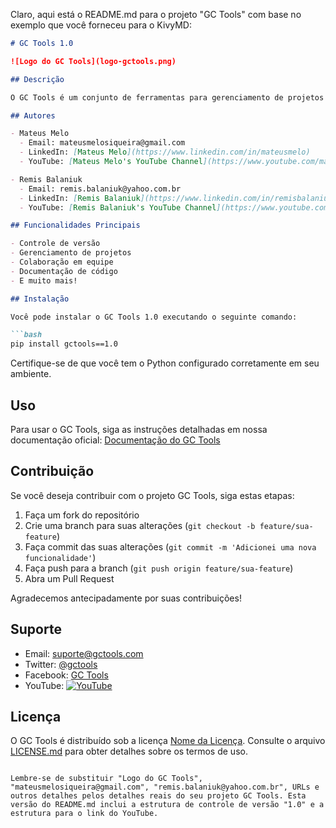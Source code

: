 Claro, aqui está o README.md para o projeto "GC Tools" com base no exemplo que você forneceu para o KivyMD:

```markdown
# GC Tools 1.0

![Logo do GC Tools](logo-gctools.png)

## Descrição

O GC Tools é um conjunto de ferramentas para gerenciamento de projetos de código aberto. Nossa missão é facilitar a colaboração e o controle de versão em equipes de desenvolvimento.

## Autores

- Mateus Melo
  - Email: mateusmelosiqueira@gmail.com
  - LinkedIn: [Mateus Melo](https://www.linkedin.com/in/mateusmelo)
  - YouTube: [Mateus Melo's YouTube Channel](https://www.youtube.com/mateusmelodev)

- Remis Balaniuk
  - Email: remis.balaniuk@yahoo.com.br
  - LinkedIn: [Remis Balaniuk](https://www.linkedin.com/in/remisbalaniuk)
  - YouTube: [Remis Balaniuk's YouTube Channel](https://www.youtube.com/remisbalaniuk)

## Funcionalidades Principais

- Controle de versão
- Gerenciamento de projetos
- Colaboração em equipe
- Documentação de código
- E muito mais!

## Instalação

Você pode instalar o GC Tools 1.0 executando o seguinte comando:

```bash
pip install gctools==1.0
```

Certifique-se de que você tem o Python configurado corretamente em seu ambiente.

## Uso

Para usar o GC Tools, siga as instruções detalhadas em nossa documentação oficial: [Documentação do GC Tools](https://gctools.readthedocs.io)

## Contribuição

Se você deseja contribuir com o projeto GC Tools, siga estas etapas:

1. Faça um fork do repositório
2. Crie uma branch para suas alterações (`git checkout -b feature/sua-feature`)
3. Faça commit das suas alterações (`git commit -m 'Adicionei uma nova funcionalidade'`)
4. Faça push para a branch (`git push origin feature/sua-feature`)
5. Abra um Pull Request

Agradecemos antecipadamente por suas contribuições!

## Suporte

- Email: suporte@gctools.com
- Twitter: [@gctools](https://twitter.com/gctools)
- Facebook: [GC Tools](https://www.facebook.com/gctools)
- YouTube: [![YouTube](https://img.shields.io/static/v1?label=subscribe&logo=youtube&logoColor=ff0000&color=brightgreen&message=2k)](https://www.youtube.com/c/KivyMD)

## Licença

O GC Tools é distribuído sob a licença [Nome da Licença](LICENSE.md). Consulte o arquivo [LICENSE.md](LICENSE.md) para obter detalhes sobre os termos de uso.

```

Lembre-se de substituir "Logo do GC Tools", "mateusmelosiqueira@gmail.com", "remis.balaniuk@yahoo.com.br", URLs e outros detalhes pelos detalhes reais do seu projeto GC Tools. Esta versão do README.md inclui a estrutura de controle de versão "1.0" e a estrutura para o link do YouTube.